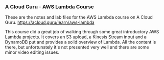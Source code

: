 ### A Cloud Guru - AWS Lambda Course
These are the notes and lab files for the AWS Lambda course on A Cloud Guru.
https://acloud.guru/learn/aws-lambda

This course did a great job of walking through some great introductory AWS Lambda projects. It covers an S3 upload, a Kinesis Stream input and a DynamoDB put and provides a solid overview of Lambda. All the content is there, but unfortunately it's not presented very well and there are some minor video editing issues.
